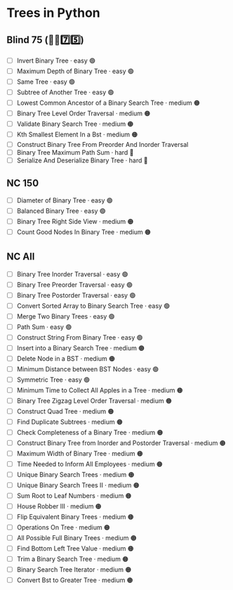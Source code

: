 # Trees in Python

## Blind 75 (🧑‍🦯7️⃣5️⃣)
- [ ] Invert Binary Tree · easy 🟢 
- [ ] Maximum Depth of Binary Tree · easy 🟢 
- [ ] Same Tree · easy 🟢 
- [ ] Subtree of Another Tree · easy 🟢 
- [ ] Lowest Common Ancestor of a Binary Search Tree · medium 🟠
- [ ] Binary Tree Level Order Traversal · medium 🟠
- [ ] Validate Binary Search Tree · medium 🟠
- [ ] Kth Smallest Element In a Bst · medium 🟠
- [ ] Construct Binary Tree From Preorder And Inorder Traversal
- [ ] Binary Tree Maximum Path Sum · hard 🔴
- [ ] Serialize And Deserialize Binary Tree · hard 🔴

## NC 150
- [ ] Diameter of Binary Tree · easy 🟢 
- [ ] Balanced Binary Tree · easy 🟢 
- [ ] Binary Tree Right Side View · medium 🟠
- [ ] Count Good Nodes In Binary Tree · medium 🟠

## NC All
- [ ] Binary Tree Inorder Traversal · easy 🟢 
- [ ] Binary Tree Preorder Traversal · easy 🟢 
- [ ] Binary Tree Postorder Traversal · easy 🟢 
- [ ] Convert Sorted Array to Binary Search Tree · easy 🟢 	
- [ ] Merge Two Binary Trees · easy 🟢 
- [ ] Path Sum · easy 🟢 
- [ ] Construct String From Binary Tree · easy 🟢 
- [ ] Insert into a Binary Search Tree · medium 🟠
- [ ] Delete Node in a BST · medium 🟠
- [ ] Minimum Distance between BST Nodes · easy 🟢 
- [ ] Symmetric Tree · easy 🟢 
- [ ] Minimum Time to Collect All Apples in a Tree · medium 🟠
- [ ] Binary Tree Zigzag Level Order Traversal · medium 🟠
- [ ] Construct Quad Tree · medium 🟠
- [ ] Find Duplicate Subtrees · medium 🟠
- [ ] Check Completeness of a Binary Tree · medium 🟠	
- [ ] Construct Binary Tree from Inorder and Postorder Traversal · medium 🟠
- [ ] Maximum Width of Binary Tree · medium 🟠
- [ ] Time Needed to Inform All Employees · medium 🟠
- [ ] Unique Binary Search Trees · medium 🟠
- [ ] Unique Binary Search Trees II · medium 🟠
- [ ] Sum Root to Leaf Numbers · medium 🟠
- [ ] House Robber III · medium 🟠
- [ ] Flip Equivalent Binary Trees · medium 🟠
- [ ] Operations On Tree · medium 🟠
- [ ] All Possible Full Binary Trees · medium 🟠	
- [ ] Find Bottom Left Tree Value · medium 🟠
- [ ] Trim a Binary Search Tree · medium 🟠
- [ ] Binary Search Tree Iterator · medium 🟠
- [ ] Convert Bst to Greater Tree · medium 🟠